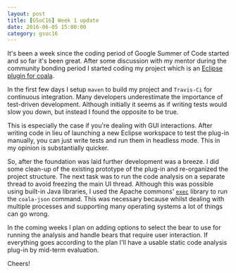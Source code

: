 ```yaml
---
layout: post
title: [GSoC16] Week 1 update
date: 2016-06-05 15:00:00
category: gsoc16
---
```


It's been a week since the coding period of Google Summer of Code started and so far it's been great.
After some discussion with my mentor during the community bonding period I started coding my project which is an [Eclipse plugin for coala](http://sheikharaf.me/gsoc16/gsoc-16-with-coala.html).

In the first few days I setup `maven` to build my project and `Travis-Ci` for continuous integration.
Many developers underestimate the importance of test-driven development. Although initially it seems as if writing tests would slow you down, but instead I found the opposite to be true.

This is especially the case if you're dealing with GUI interactions. After writing code in lieu of launching a new Eclipse workspace to test the plug-in manually, you can just write tests and run them in headless mode.
This in my opinion is substantially quicker.

So, after the foundation was laid further development was a breeze. I did some clean-up of the existing prototype of the plug-in and re-organized the project structure.
The next task was to run the code analysis on a separate thread to avoid freezing the main UI thread. Although this was possible using built-in Java libraries, I used the Apache commons' [`exec`](https://commons.apache.org/exec/) library to run the `coala-json` command. This was necessary because whilst dealing with multiple processes and supporting many operating systems a lot of things can go wrong.

In the coming weeks I plan on adding options to select the bear to use for running the analysis and handle bears that require user interaction. If everything goes according to the plan I'll have a usable static code analysis plug-in by mid-term evaluation.

Cheers!
